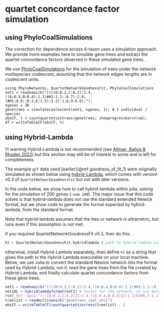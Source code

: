 # quartet concordance factor simulation

## using PhyloCoalSimulations

The correction for dependence across 4-taxon uses a simulation approach.
We provide more examples here to simulate gene trees and extract the
quartet concordance factors observed in these simulated gene trees.

We use [PhyloCoalSimulations](https://JuliaPhylo.github.io/PhyloCoalSimulations.jl/stable/)
for the simulation of trees under the network multispecies coalescent,
assuming that the network edges lengths are in coalescent units.

```@repl simulate
using PhyloNetworks, QuartetNetworkGoodnessFit, PhyloCoalSimulations
net1 = readnewick("((((D:0.2,C:0.2):2.4,((A:0.4,B:0.4):1.1)#H1:1.1::0.7):2.0,(#H1:0.0::0.3,E:1.5):3.1):1.0,O:5.6);");
ngenes = 30
genetrees = simulatecoalescent(net1, ngenes, 1); # 1 individual / species
obsCF, t = countquartetsintrees(genetrees; showprogressbar=true);
df = writeTableCF(obsCF, t)
```

## using Hybrid-Lambda

!!! warning
    Hybrid-Lambda is not recommended
    (see [Allman, Baños & Rhodes 2022](https://doi.org/10.1109/TCBB.2022.3177956))
    but this section may still be of interest to some and is left for completeness.

The example `qCF` data used [earlier](@ref goodness_of_fit_1) were originally simulated as
shown below using [hybrid-Lambda](https://github.com/hybridLambda/hybrid-Lambda),
which comes with version v0.3 of `QuartetNetworkGoodnessFit`
but not with later versions.

In the code below, we show how to call hybrid-lambda within julia,
asking for the simulation of 200 genes (`-num 200`).
The major issue that this code solves is that hybrid-lambda does not
use the standard extended Newick format, but we show code to generate
the format expected by hybrid-lambda, from the standard format.

Note that hybrid-lambda assumes that the tree or network
is ultrametric, but runs even if this assumption is not met.

If you required QuartetNetworkGoodnessFit v0.3, then do this:
```julia simulate
hl = QuartetNetworkGoodnessFit.hybridlambda # path to hybrid-lambda simulator, on local machine
```
otherwise, install Hybrid-Lambda separately, then define `hl` as a string that
gives the path to the Hybrid-Lambda executable on your local machine.
Below, we use Julia to convert the standard Newick network into the format
used by Hybrid-Lambda, run it, read the gene trees from the file created by
Hybrid-Lambda, and finally calculate quartet concordance factors from these
gene trees.

```julia simulate
net1 = readnewick("((((D:0.2,C:0.2):2.4,((A:0.4,B:0.4):1.1)#H1:1.1::0.7):2.0,(#H1:0.0::0.3,E:1.5):3.1):1.0,O:5.6);");
net1HL = hybridlambdaformat(net1) # format for the network, to use below by hybrid-lambda
run(`$hl -spcu "((((D:0.2,C:0.2)I1:2.4,((A:0.4,B:0.4)I2:1.1)H1#0.7:1.1)I3:2.0,(H1#0.7:0.0,E:1.5)I4:3.1)I5:1.0,O:5.6)I6;" -num 200 -seed 123 -o "genetrees"`)
treelist = readmultinewick("genetrees_coal_unit")
obsCF = writeTableCF(countquartetsintrees(treelist)...)
```
